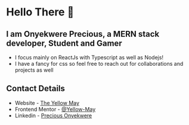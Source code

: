 # Hello There 👋

## I am Onyekwere Precious, a MERN stack developer, Student and Gamer

- I focus mainly on ReactJs with Typescript as well as Nodejs!
- I have a fancy for css so feel free to reach out for collaborations and projects as well

## Contact Details

- Website - [The Yellow May](https://yellow-may-gray.vercel.app/)
- Frontend Mentor - [@Yellow-May](https://www.frontendmentor.io/profile/Yellow-May)
- Linkedin - [Precious Onyekwere](https://www.linkedin.com/in/precious-onyekwere-7a87001b5/)
